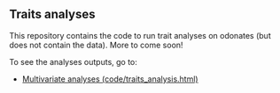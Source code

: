 ## Traits analyses

This repository contains the code to run trait analyses on odonates (but does not contain the data). More to come soon!

To see the analyses outputs, go to:

- [Multivariate analyses (code/traits_analysis.html)](https://htmlpreview.github.io/?https://github.com/Dragon-odonates/traits_analysis/blob/main/code/traits_analysis.html)
